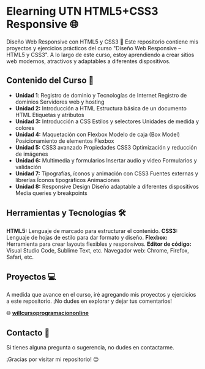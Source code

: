 
# Elearning UTN HTML5+CSS3 Responsive 🌐

Diseño Web Responsive con HTML5 y CSS3 🚀
Este repositorio contiene mis proyectos y ejercicios prácticos del curso "Diseño Web Responsive – HTML5 y CSS3". A lo largo de este curso, estoy aprendiendo a crear sitios web modernos, atractivos y adaptables a diferentes dispositivos.


 ## Contenido del Curso 📖
 

 - **Unidad 1**: Registro de dominio y Tecnologías de Internet Registro de dominios Servidores web y hosting
 - **Unidad 2:** Introducción a HTML Estructura básica de un documento HTML Etiquetas y atributos
 - **Unidad 3:** Introducción a CSS Estilos y selectores Unidades de medida y colores
 - **Unidad 4:** Maquetación con Flexbox Modelo de caja (Box Model) Posicionamiento de elementos Flexbox
 - **Unidad 5:** CSS3 avanzado Propiedades CSS3 Optimización y reducción de imágenes
 - **Unidad 6:** Multimedia y formularios Insertar audio y video Formularios y validación
 - **Unidad 7:** Tipografías, íconos y animación con CSS3 Fuentes externas y librerías Íconos tipográficos Animaciones
 - **Unidad 8:** Responsive Design Diseño adaptable a diferentes dispositivos Media queries y breakpoints 

## Herramientas y Tecnologías 🛠️

**HTML5:** Lenguaje de marcado para estructurar el contenido.
**CSS3:** Lenguaje de hojas de estilo para dar formato y diseño.
**Flexbox:** Herramienta para crear layouts flexibles y responsivos.
**Editor de código:** Visual Studio Code, Sublime Text, etc.
Navegador web: Chrome, Firefox, Safari, etc.

## Proyectos 💻 

A medida que avance en el curso, iré agregando mis proyectos y ejercicios a este repositorio. ¡No dudes en explorar y dejar tus comentarios!

🌐 [**willcursoprogramaciononline**](https://willcursoprogramaciononline.000webhostapp.com)


## Contacto 🤝

Si tienes alguna pregunta o sugerencia, no dudes en contactarme.

¡Gracias por visitar mi repositorio! 😊
